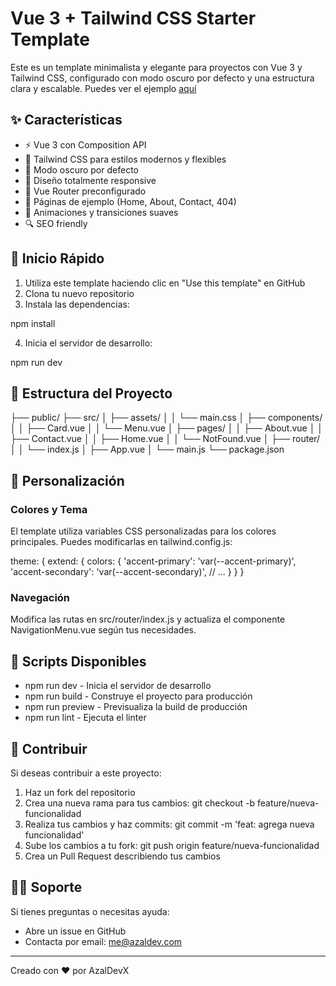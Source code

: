 # Vue 3 + Tailwind CSS Starter Template

Este es un template minimalista y elegante para proyectos con Vue 3 y Tailwind CSS, configurado con modo oscuro por defecto y una estructura clara y escalable. Puedes ver el ejemplo [aquí](https://vue-template.ejemplo.com)

## ✨ Características

- ⚡️ Vue 3 con Composition API
- 🎨 Tailwind CSS para estilos modernos y flexibles
- 🌙 Modo oscuro por defecto
- 📱 Diseño totalmente responsive
- 🧭 Vue Router preconfigurado
- 🎯 Páginas de ejemplo (Home, About, Contact, 404)
- 💫 Animaciones y transiciones suaves
- 🔍 SEO friendly

## 🚀 Inicio Rápido

1. Utiliza este template haciendo clic en "Use this template" en GitHub
2. Clona tu nuevo repositorio
3. Instala las dependencias:

npm install

4. Inicia el servidor de desarrollo:

npm run dev

## 📁 Estructura del Proyecto

├── public/
├── src/
│ ├── assets/
│ │ └── main.css
│ ├── components/
│ │ ├── Card.vue
│ │ └── Menu.vue
│ ├── pages/
│ │ ├── About.vue
│ │ ├── Contact.vue
│ │ ├── Home.vue
│ │ └── NotFound.vue
│ ├── router/
│ │ └── index.js
│ ├── App.vue
│ └── main.js
└── package.json

## 🎨 Personalización

### Colores y Tema

El template utiliza variables CSS personalizadas para los colores principales. Puedes modificarlas en tailwind.config.js:

theme: {
extend: {
colors: {
'accent-primary': 'var(--accent-primary)',
'accent-secondary': 'var(--accent-secondary)',
// ...
}
}
}

### Navegación

Modifica las rutas en src/router/index.js y actualiza el componente NavigationMenu.vue según tus necesidades.

## 📝 Scripts Disponibles

- npm run dev - Inicia el servidor de desarrollo
- npm run build - Construye el proyecto para producción
- npm run preview - Previsualiza la build de producción
- npm run lint - Ejecuta el linter

## 🤝 Contribuir

Si deseas contribuir a este proyecto:

1. Haz un fork del repositorio
2. Crea una nueva rama para tus cambios:
   git checkout -b feature/nueva-funcionalidad
3. Realiza tus cambios y haz commits:
   git commit -m 'feat: agrega nueva funcionalidad'
4. Sube los cambios a tu fork:
   git push origin feature/nueva-funcionalidad
5. Crea un Pull Request describiendo tus cambios

## 🙋‍♂️ Soporte

Si tienes preguntas o necesitas ayuda:

- Abre un issue en GitHub
- Contacta por email: me@azaldev.com

---

Creado con ❤️ por AzalDevX
